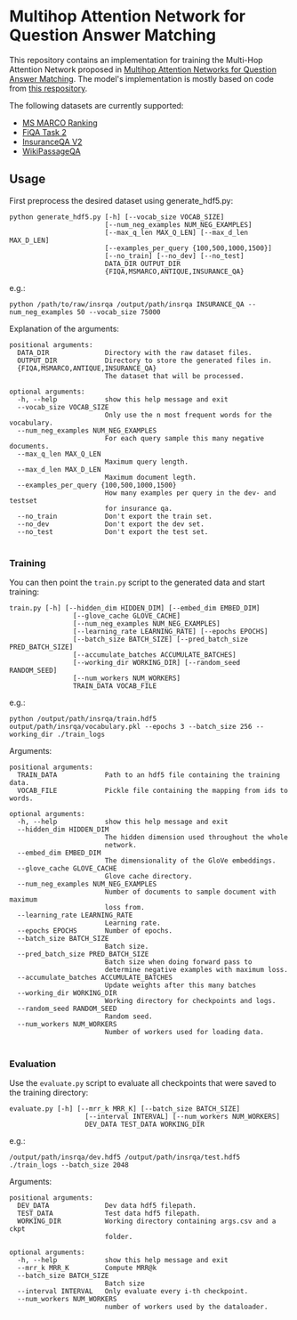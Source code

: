 # Multihop Attention Network for Question Answer Matching
This repository contains an implementation for training the Multi-Hop Attention Network proposed in 
[Multihop Attention Networks for Question Answer Matching](https://dl.acm.org/doi/10.1145/3209978.3210009). The model's 
implementation is mostly based on code from [this respository](https://github.com/namkhanhtran/nn4nqa/). 


The following datasets are currently supported:
* [MS MARCO Ranking](http://www.msmarco.org/dataset.aspx)
* [FiQA Task 2](https://sites.google.com/view/fiqa/home)
* [InsuranceQA V2](https://github.com/shuzi/insuranceQA)
* [WikiPassageQA](https://sites.google.com/site/lyangwww/code-data)

## Usage
First preprocess the desired dataset using generate_hdf5.py:
```
python generate_hdf5.py [-h] [--vocab_size VOCAB_SIZE]
                        [--num_neg_examples NUM_NEG_EXAMPLES]
                        [--max_q_len MAX_Q_LEN] [--max_d_len MAX_D_LEN]
                        [--examples_per_query {100,500,1000,1500}]
                        [--no_train] [--no_dev] [--no_test]
                        DATA_DIR OUTPUT_DIR
                        {FIQA,MSMARCO,ANTIQUE,INSURANCE_QA}
```
e.g.:
```
python /path/to/raw/insrqa /output/path/insrqa INSURANCE_QA --num_neg_examples 50 --vocab_size 75000
```
Explanation of the arguments:
```
positional arguments:
  DATA_DIR              Directory with the raw dataset files.
  OUTPUT_DIR            Directory to store the generated files in.
  {FIQA,MSMARCO,ANTIQUE,INSURANCE_QA}
                        The dataset that will be processed.

optional arguments:
  -h, --help            show this help message and exit
  --vocab_size VOCAB_SIZE
                        Only use the n most frequent words for the vocabulary.
  --num_neg_examples NUM_NEG_EXAMPLES
                        For each query sample this many negative documents.
  --max_q_len MAX_Q_LEN
                        Maximum query length.
  --max_d_len MAX_D_LEN
                        Maximum document legth.
  --examples_per_query {100,500,1000,1500}
                        How many examples per query in the dev- and testset
                        for insurance qa.
  --no_train            Don't export the train set.
  --no_dev              Don't export the dev set.
  --no_test             Don't export the test set.
```
#
### Training
You can then point the `train.py` script to the generated data and start training: 
```
train.py [-h] [--hidden_dim HIDDEN_DIM] [--embed_dim EMBED_DIM]
                [--glove_cache GLOVE_CACHE]
                [--num_neg_examples NUM_NEG_EXAMPLES]
                [--learning_rate LEARNING_RATE] [--epochs EPOCHS]
                [--batch_size BATCH_SIZE] [--pred_batch_size PRED_BATCH_SIZE]
                [--accumulate_batches ACCUMULATE_BATCHES]
                [--working_dir WORKING_DIR] [--random_seed RANDOM_SEED]
                [--num_workers NUM_WORKERS]
                TRAIN_DATA VOCAB_FILE
```
e.g.:
```
python /output/path/insrqa/train.hdf5 output/path/insrqa/vocabulary.pkl --epochs 3 --batch_size 256 --working_dir ./train_logs
```
Arguments:
```
positional arguments:
  TRAIN_DATA            Path to an hdf5 file containing the training data.
  VOCAB_FILE            Pickle file containing the mapping from ids to words.

optional arguments:
  -h, --help            show this help message and exit
  --hidden_dim HIDDEN_DIM
                        The hidden dimension used throughout the whole
                        network.
  --embed_dim EMBED_DIM
                        The dimensionality of the GloVe embeddings.
  --glove_cache GLOVE_CACHE
                        Glove cache directory.
  --num_neg_examples NUM_NEG_EXAMPLES
                        Number of documents to sample document with maximum
                        loss from.
  --learning_rate LEARNING_RATE
                        Learning rate.
  --epochs EPOCHS       Number of epochs.
  --batch_size BATCH_SIZE
                        Batch size.
  --pred_batch_size PRED_BATCH_SIZE
                        Batch size when doing forward pass to
                        determine negative examples with maximum loss.
  --accumulate_batches ACCUMULATE_BATCHES
                        Update weights after this many batches
  --working_dir WORKING_DIR
                        Working directory for checkpoints and logs.
  --random_seed RANDOM_SEED
                        Random seed.
  --num_workers NUM_WORKERS
                        Number of workers used for loading data.
```
#
### Evaluation
Use the `evaluate.py` script to evaluate all checkpoints that were saved to the training directory:
```
evaluate.py [-h] [--mrr_k MRR_K] [--batch_size BATCH_SIZE]
                   [--interval INTERVAL] [--num_workers NUM_WORKERS]
                   DEV_DATA TEST_DATA WORKING_DIR
```

e.g.:
```
/output/path/insrqa/dev.hdf5 /output/path/insrqa/test.hdf5 ./train_logs --batch_size 2048
```
Arguments:
```
positional arguments:
  DEV_DATA              Dev data hdf5 filepath.
  TEST_DATA             Test data hdf5 filepath.
  WORKING_DIR           Working directory containing args.csv and a ckpt
                        folder.

optional arguments:
  -h, --help            show this help message and exit
  --mrr_k MRR_K         Compute MRR@k
  --batch_size BATCH_SIZE
                        Batch size
  --interval INTERVAL   Only evaluate every i-th checkpoint.
  --num_workers NUM_WORKERS
                        number of workers used by the dataloader.
```